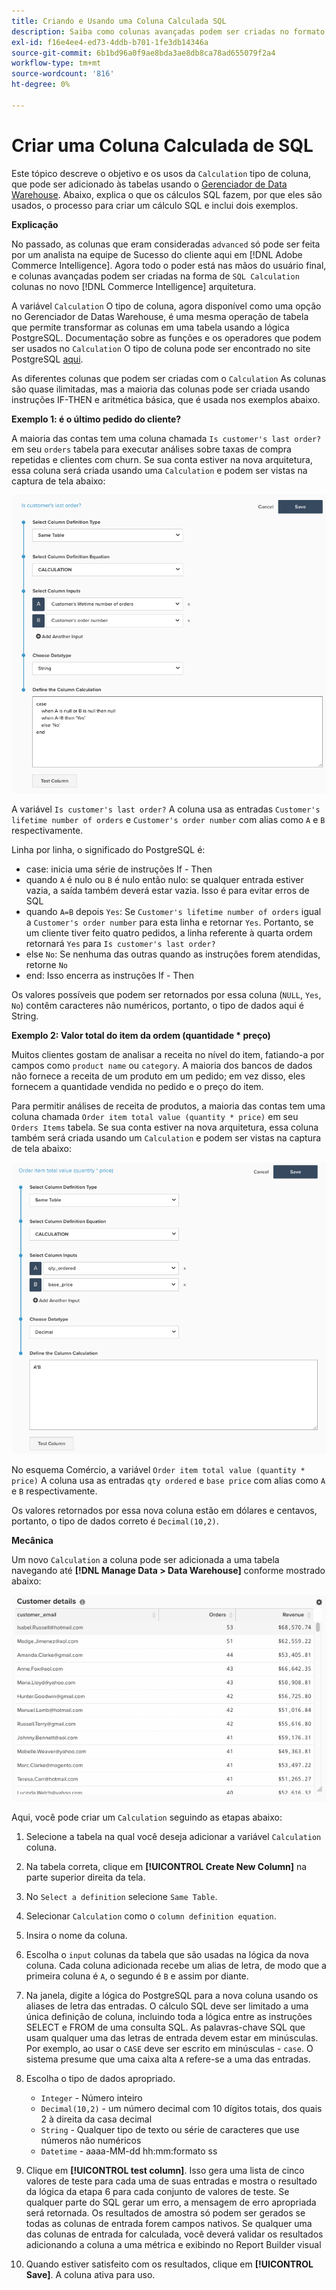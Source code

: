 ```yaml
---
title: Criando e Usando uma Coluna Calculada SQL
description: Saiba como colunas avançadas podem ser criadas no formato de colunas de Cálculo SQL na nova arquitetura do Adobe Commerce Intelligence.
exl-id: f16e4ee4-ed73-4ddb-b701-1fe3db14346a
source-git-commit: 6b1bd96a0f9ae8bda3ae8db8ca78ad655079f2a4
workflow-type: tm+mt
source-wordcount: '816'
ht-degree: 0%

---
```


# Criar uma Coluna Calculada de SQL

Este tópico descreve o objetivo e os usos da `Calculation` tipo de coluna, que pode ser adicionado às tabelas usando o [Gerenciador de Data Warehouse](../data-warehouse-mgr/tour-dwm.md). Abaixo, explica o que os cálculos SQL fazem, por que eles são usados, o processo para criar um cálculo SQL e inclui dois exemplos.

**Explicação**

No passado, as colunas que eram consideradas `advanced` só pode ser feita por um analista na equipe de Sucesso do cliente aqui em [!DNL Adobe Commerce Intelligence]. Agora todo o poder está nas mãos do usuário final, e colunas avançadas podem ser criadas na forma de `SQL Calculation` colunas no novo [!DNL Commerce Intelligence] arquitetura.

A variável `Calculation` O tipo de coluna, agora disponível como uma opção no Gerenciador de Datas Warehouse, é uma mesma operação de tabela que permite transformar as colunas em uma tabela usando a lógica PostgreSQL. Documentação sobre as funções e os operadores que podem ser usados no `Calculation` O tipo de coluna pode ser encontrado no site PostgreSQL [aqui](https://www.postgresql.org/docs/9.6/functions.html).

As diferentes colunas que podem ser criadas com o `Calculation` As colunas são quase ilimitadas, mas a maioria das colunas pode ser criada usando instruções IF-THEN e aritmética básica, que é usada nos exemplos abaixo.

**Exemplo 1: é o último pedido do cliente?**

A maioria das contas tem uma coluna chamada `Is customer's last order?` em seu `orders` tabela para executar análises sobre taxas de compra repetidas e clientes com churn. Se sua conta estiver na nova arquitetura, essa coluna será criada usando uma `Calculation` e podem ser vistas na captura de tela abaixo:

![](../../assets/Is_customer_s_last_order.png)

A variável `Is customer's last order?` A coluna usa as entradas `Customer's lifetime number of orders` e `Customer's order number` com alias como `A` e `B` respectivamente.

Linha por linha, o significado do PostgreSQL é:

* case: inicia uma série de instruções If - Then
* quando `A` é nulo ou `B` é nulo então nulo: se qualquer entrada estiver vazia, a saída também deverá estar vazia. Isso é para evitar erros de SQL
* quando `A=B` depois `Yes`: Se `Customer's lifetime number of orders` igual a `Customer's order number` para esta linha e retornar `Yes`. Portanto, se um cliente tiver feito quatro pedidos, a linha referente à quarta ordem retornará `Yes` para `Is customer's last order?`
* else `No`: Se nenhuma das outras quando as instruções forem atendidas, retorne `No`
* end: Isso encerra as instruções If - Then

Os valores possíveis que podem ser retornados por essa coluna (`NULL`, `Yes`, `No`) contêm caracteres não numéricos, portanto, o tipo de dados aqui é String.

**Exemplo 2: Valor total do item da ordem (quantidade * preço)**

Muitos clientes gostam de analisar a receita no nível do item, fatiando-a por campos como `product name` ou `category`. A maioria dos bancos de dados não fornece a receita de um produto em um pedido; em vez disso, eles fornecem a quantidade vendida no pedido e o preço do item.

Para permitir análises de receita de produtos, a maioria das contas tem uma coluna chamada `Order item total value (quantity * price)` em seu `Orders Items` tabela. Se sua conta estiver na nova arquitetura, essa coluna também será criada usando um `Calculation` e podem ser vistas na captura de tela abaixo:

![](../../assets/Order_item_total_value.png)

No esquema Comércio, a variável `Order item total value (quantity * price)` A coluna usa as entradas `qty ordered` e `base price` com alias como `A` e `B` respectivamente.

Os valores retornados por essa nova coluna estão em dólares e centavos, portanto, o tipo de dados correto é `Decimal(10,2)`.

**Mecânica**

Um novo `Calculation` a coluna pode ser adicionada a uma tabela navegando até **[!DNL Manage Data > Data Warehouse]** conforme mostrado abaixo:

![](../../assets/blobid2.png)

Aqui, você pode criar um `Calculation` seguindo as etapas abaixo:

1. Selecione a tabela na qual você deseja adicionar a variável `Calculation` coluna.
1. Na tabela correta, clique em **[!UICONTROL Create New Column]** na parte superior direita da tela.
1. No `Select a definition` selecione `Same Table`.
1. Selecionar `Calculation` como o `column definition equation`.
1. Insira o nome da coluna.
1. Escolha o `input` colunas da tabela que são usadas na lógica da nova coluna. Cada coluna adicionada recebe um alias de letra, de modo que a primeira coluna é `A`, o segundo é `B` e assim por diante.
1. Na janela, digite a lógica do PostgreSQL para a nova coluna usando os aliases de letra das entradas. O cálculo SQL deve ser limitado a uma única definição de coluna, incluindo toda a lógica entre as instruções SELECT e FROM de uma consulta SQL. As palavras-chave SQL que usam qualquer uma das letras de entrada devem estar em minúsculas. Por exemplo, ao usar o `CASE` deve ser escrito em minúsculas - `case`. O sistema presume que uma caixa alta `A` refere-se a uma das entradas.
1. Escolha o tipo de dados apropriado.
   * `Integer` - Número inteiro
   * `Decimal(10,2)` - um número decimal com 10 dígitos totais, dos quais 2 à direita da casa decimal
   * `String` - Qualquer tipo de texto ou série de caracteres que use números não numéricos
   * `Datetime` - aaaa-MM-dd hh:mm:formato ss

1. Clique em **[!UICONTROL test column]**. Isso gera uma lista de cinco valores de teste para cada uma de suas entradas e mostra o resultado da lógica da etapa 6 para cada conjunto de valores de teste. Se qualquer parte do SQL gerar um erro, a mensagem de erro apropriada será retornada. Os resultados de amostra só podem ser gerados se todas as colunas de entrada forem campos nativos. Se qualquer uma das colunas de entrada for calculada, você deverá validar os resultados adicionando a coluna a uma métrica e exibindo no Report Builder visual

1. Quando estiver satisfeito com os resultados, clique em **[!UICONTROL Save]**. A coluna ativa para uso.
